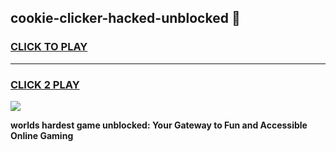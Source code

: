 
## cookie-clicker-hacked-unblocked 👋
<h3>
<a href="https://premium.freeplayer.one?title=cookie-clicker-hacked-unblocked&ref=14F">CLICK TO PLAY</a></h3>
<hr>

<h3>
<a href="https://premium.freeplayer.one?title=cookie-clicker-hacked-unblocked&ref=14F">CLICK 2 PLAY</a>
  
</h3>

<a href="https://premium.freeplayer.one?title=cookie-clicker-hacked-unblocked&ref=12F/"><img src="https://clearcache.store/games.png"></a>


**worlds hardest game unblocked: Your Gateway to Fun and Accessible Online Gaming**
